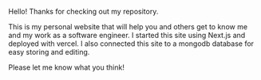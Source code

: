 Hello! Thanks for checking out my repository. 

This is my personal website that will help you and others get to know me and my work as a software engineer.
I started this site using Next.js and deployed with vercel. I also connected this site to a mongodb database for easy storing and editing.

Please let me know what you think!